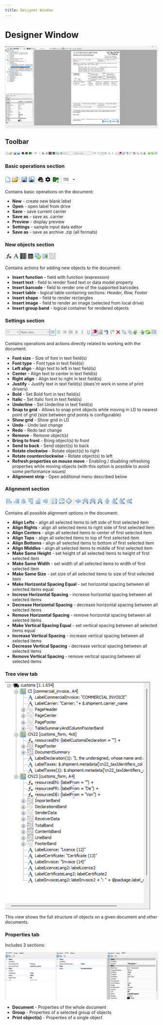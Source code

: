 ```yaml
---
title: Designer Window
---
```


# Designer Window

![Full window view](./images/full-window-view.png)

## Toolbar

![Toolbar](./images/toolbar.png)

### Basic operations section

![Basic operations section](./images/basic-operations-section.png)

Contains basic operations on the document:

* **New** - create new blank label
* **Open** - open label from drive
* **Save** - save current carrier
* **Save as** - save as .carrier
* **Preview** - display preview
* **Settings** - sample input data editor
* **Save as** - save as archive .zip (all formats)

### New objects section


![New objects section](./images/new-object-section.png)

Contains actions for adding new objects to the document:

*  **Insert function** - field with function (expression)
*  **Insert text** - field to render fixed text or data model property
*  **Insert barcode** - field to render one of the supported barcodes
*  **Insert table** - logical table containing sections: *Header, Row, Footer*
*  **Insert shape** - field to render rectangles
*  **Insert image** - field to render an image (selected from local drive)
*  **Insert group band** - logical container for rendered objects  

### Settings section

![Settings section](./images/settings-section.png)

Contains operations and actions directly related to working with the document:

* **Font size** - Size of font in text field(s)
* **Font type** - Font type in text field(s)
* **Left align** - Align text to left in text field(s)
* **Center** - Align text to center in text field(s)
* **Right align** - Align text to right in text field(s)
* **Justify** - Justify text in text field(s) (does'nt work in some of print drivers)
* **Bold** - Set Bold font in text field(s)
* **Italic** - Set Italic font in text field(s)
* **Underline** - Set Underline in text field(s)
* **Snap to grid** - Allows to snap print objects while moving in LD to nearest point of grid (size between grid points is configurable)
* **Show grid** - Show grid in LD
* **Undo** - Undo last change
* **Redo** - Redo last change
* **Remove** - Remove object(s)
* **Bring to front** - Bring object(s) to front
* **Send to back** - Send object(s) to back
* **Rotate clockwise** - Rotate object(s) to right
* **Rotate counterclockwise** - Rotate object(s) to left
* **Refresh properties on mouse move** - Enabling / disabling refreshing properties while moving objects (with this option is possible to avoid some performance issues)
* **Alignment strip** - Open additional menu described below

### Alignment section

![Alignment section](./images/alignment-section.png)

Contains all possible alignment options in the document:

* **Align Lefts** - align all selected items to left side of first selected item
* **Align Rights** - align all selected items to right side of first selected item
* **Align Centers** - align all selected items to center of first selected item
* **Align Tops** - align all selected items to top of first selected item
* **Align Bottoms** - align all selected items to bottom of first selected item
* **Align Middles** - align all selected items to middle of first selected item
* **Make Same Height** - set height of all selected items to height of first selected item
* **Make Same Width** - set width of all selected items to width of first selected item
* **Make Same Size** - set size of all selected items to size of first selected item
* **Make Horizontal Spacing Equal** - set horizontal spacing between all selected items equal
* **Increse Horizontal Spacing** - increase horizontal spacing between all selected items
* **Decrease Horizontal Spacing** - decrease horizontal spacing between all selected items
* **Remove Horizontal Spacing** - remove horizontal spacing between all selected items
* **Make Vertical Spacing Equal** - set vertical spacing between all selected items equal
* **Increase Vertical Spacing** - increase vertical spacing between all selected items
* **Decrease Vertical Spacing** - decrease vertical spacing between all selected items
* **Remove Vertical Spacing** - remove vertical spacing between all selected items

### Tree view tab

![Tree view tab](./images/tree-view-tab.png)

This view shows the full structure of objects on a given document and other documents. 

### Properties tab

Includes 3 sections:

![Properties tab](./images/properties-tab.png)

* **Document** - Properties of the whole document
* **Group** - Properties of a selected group of objects
* **Print object(s)** - Properties of a single object
